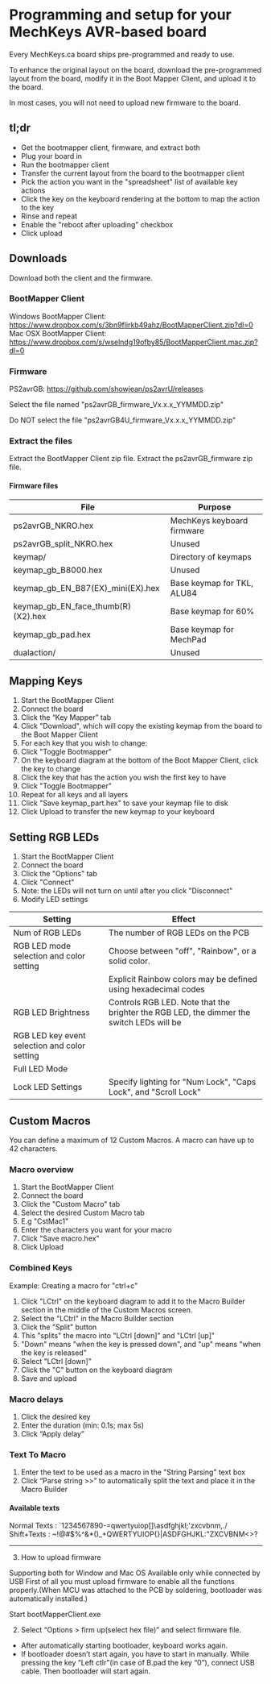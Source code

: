 
# Programming and setup for your MechKeys AVR-based board

Every MechKeys.ca board ships pre-programmed and ready to use.

To enhance the original layout on the board, download the pre-programmed layout from the board, modify it in the Boot Mapper Client, and upload it to the board.

In most cases, you will not need to upload new firmware to the board.

## tl;dr
* Get the bootmapper client, firmware, and extract both
* Plug your board in
* Run the bootmapper client
* Transfer the current layout from the board to the bootmapper client
* Pick the action you want in the "spreadsheet" list of available key actions
* Click the key on the keyboard rendering at the bottom to map the action to the key
* Rinse and repeat
* Enable the "reboot after uploading" checkbox
* Click upload


## Downloads
Download both the client and the firmware.

### BootMapper Client
Windows BootMapper Client: https://www.dropbox.com/s/3bn9flirkb49ahz/BootMapperClient.zip?dl=0
Mac OSX BootMapper Client: https://www.dropbox.com/s/wselndg19ofby85/BootMapperClient.mac.zip?dl=0

### Firmware
PS2avrGB: https://github.com/showjean/ps2avrU/releases

Select the file named "ps2avrGB_firmware_Vx.x.x_YYMMDD.zip"

Do NOT select the file "ps2avrGB4U_firmware_Vx.x.x_YYMMDD.zip"

### Extract the files

Extract the BootMapper Client zip file.
Extract the ps2avrGB_firmware zip file.

#### Firmware files
| File                    | Purpose                    |
|-------------------------|----------------------------|
| ps2avrGB_NKRO.hex       | MechKeys keyboard firmware |
| ps2avrGB_split_NKRO.hex | Unused                     |
| keymap/                 | Directory of keymaps       |
| keymap_gb_B8000.hex     | Unused                     |
| keymap_gb_EN_B87(EX)_mini(EX).hex | Base keymap for TKL, ALU84 |
| keymap_gb_EN_face_thumb(R)(X2).hex | Base keymap for 60% |
| keymap_gb_pad.hex        | Base keymap for MechPad | 
| dualaction/              | Unused |


## Mapping Keys
1. Start the BootMapper Client
1. Connect the board
1. Click the “Key Mapper” tab
1. Click "Download", which will copy the existing keymap from the board to the Boot Mapper Client
1. For each key that you wish to change:
  2. Click "Toggle Bootmapper"
  1. On the keyboard diagram at the bottom of the Boot Mapper Client, click the key to change
  2. Click the key that has the action you wish the first key to have
  3. Click "Toggle Bootmapper"
1. Repeat for all keys and all layers
2. Click "Save keymap_part.hex" to save your keymap file to disk
3. Click Upload to transfer the new keymap to your keyboard


## Setting RGB LEDs
1. Start the BootMapper Client
1. Connect the board
2. Click the "Options" tab
1. Click "Connect"
  1. Note: the LEDs will not turn on until after you click "Disconnect"
1. Modify LED settings

| Setting | Effect |
|---------|--------|
| Num of RGB LEDs | The number of RGB LEDs on the PCB |
| RGB LED mode selection and color setting | Choose between "off", "Rainbow", or a solid color. | 
|                                          | Explicit Rainbow colors may be defined using hexadecimal codes |
| RGB LED Brightness | Controls RGB LED. Note that the brighter the RGB LED, the dimmer the switch LEDs will be |
| RGB LED key event selection and color setting | |
| Full LED Mode | |
| Lock LED Settings | Specify lighting for "Num Lock", "Caps Lock", and "Scroll Lock" |


## Custom Macros 
You can define a maximum of 12 Custom Macros.
A macro can have up to 42 characters.

### Macro overview
1. Start the BootMapper Client
1. Connect the board
2. Click the "Custom Macro" tab
3. Select the desired Custom Macro tab
  1. E.g "CstMac1"  
4. Enter the characters you want for your macro
5. Click "Save macro.hex"
6. Click Upload

### Combined Keys
Example: Creating a macro for "ctrl+c"

1. Click "LCtrl" on the keyboard diagram to add it to the Macro Builder section in the middle of the Custom Macros screen.
2. Select the "LCtrl" in the Macro Builder section
3. Click the "Split" button 
4. This "splits" the macro into "LCtrl [down]" and "LCtrl [up]"
5. "Down" means "when the key is pressed down", and "up" means "when the key is released"
6. Select "LCtrl [down]"
7. Click the "C" button on the keyboard diagram
8. Save and upload

### Macro delays
1. Click the desired key
2. Enter the duration (min: 0.1s; max 5s) 
3. Click “Apply delay”

### Text To Macro
1. Enter the text to be used as a macro in the "String Parsing" text box 
2. Click “Parse string >>” to automatically split the text and place it in the Macro Builder 

#### Available texts 
Normal Texts : `1234567890-=qwertyuiop[]\asdfghjkl;'zxcvbnm,./
Shift+Texts : ~!@#$%^&*()_+QWERTYUIOP{}|ASDFGHJKL:"ZXCVBNM<>?

---------------------------
3. How to upload firmware

Supporting both for Window and Mac OS
Available only while connected by USB
First of all you must upload firmware to enable all the functions properly.(When MCU was attached to the PCB by soldering, bootloader was automatically installed.)

Start bootMapperClient.exe

2) Select “Options > firm up(select hex file)” and select firmware file.











- After automatically starting bootloader, keyboard works again. 
- If bootloader doesn’t start again, you have to start in manually. While pressing the key “Left ctlr”(in case of B.pad the key “0”), connect USB cable. Then bootloader will start again.
